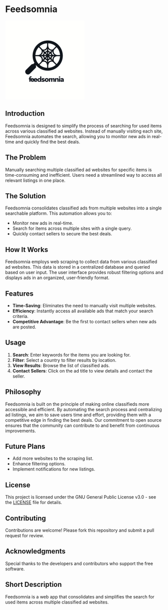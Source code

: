 # Feedsomnia

<img src="webapp/static/logo.webp" alt="Feedsomnia Logo" width="50%">

## Introduction

Feedsomnia is designed to simplify the process of searching for used items across various classified ad websites. Instead of manually visiting each site, Feedsomnia automates the search, allowing you to monitor new ads in real-time and quickly find the best deals.

## The Problem

Manually searching multiple classified ad websites for specific items is time-consuming and inefficient. Users need a streamlined way to access all relevant listings in one place.

## The Solution

Feedsomnia consolidates classified ads from multiple websites into a single searchable platform. This automation allows you to:

- Monitor new ads in real-time.
- Search for items across multiple sites with a single query.
- Quickly contact sellers to secure the best deals.

## How It Works

Feedsomnia employs web scraping to collect data from various classified ad websites. This data is stored in a centralized database and queried based on user input. The user interface provides robust filtering options and displays ads in an organized, user-friendly format.

## Features

- **Time-Saving**: Eliminates the need to manually visit multiple websites.
- **Efficiency**: Instantly access all available ads that match your search criteria.
- **Competitive Advantage**: Be the first to contact sellers when new ads are posted.

## Usage

1. **Search**: Enter keywords for the items you are looking for.
2. **Filter**: Select a country to filter results by location.
3. **View Results**: Browse the list of classified ads.
4. **Contact Sellers**: Click on the ad title to view details and contact the seller.

## Philosophy

Feedsomnia is built on the principle of making online classifieds more accessible and efficient. By automating the search process and centralizing ad listings, we aim to save users time and effort, providing them with a competitive edge in finding the best deals. Our commitment to open source ensures that the community can contribute to and benefit from continuous improvements.

## Future Plans

- Add more websites to the scraping list.
- Enhance filtering options.
- Implement notifications for new listings.

## License

This project is licensed under the GNU General Public License v3.0 - see the [LICENSE](LICENSE) file for details.

## Contributing

Contributions are welcome! Please fork this repository and submit a pull request for review.

## Acknowledgments

Special thanks to the developers and contributors who support the free software.

## Short Description

Feedsomnia is a web app that consolidates and simplifies the search for used items across multiple classified ad websites.
